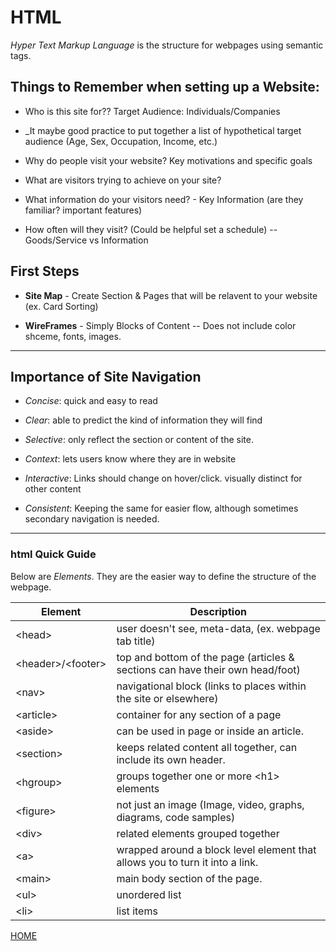 # HTML
_Hyper Text Markup Language_ is the structure for webpages using semantic tags.

## Things to Remember when setting up a Website: 

- Who is this site for??  Target Audience: Individuals/Companies

 - _It maybe good practice to put together a list of hypothetical target audience (Age, Sex, Occupation, Income, etc.)

- Why do people visit your website? Key motivations and specific goals

- What are visitors trying to achieve on your site?

- What information do your visitors need? - Key Information (are they familiar? important features)

- How often will they visit? (Could be helpful set a schedule) -- Goods/Service vs Information


## First Steps

- **Site Map** - Create Section & Pages that will be relavent to your website (ex. Card Sorting)

- **WireFrames** - Simply Blocks of Content -- Does not include color shceme, fonts, images. 

---

## Importance of Site Navigation

- _Concise_: quick and easy to read

- _Clear_: able to predict the kind of information they will find

- _Selective_: only reflect the section or content of the site.

- _Context_: lets users know where they are in website

- _Interactive_: Links should change on hover/click. visually distinct for other content

- _Consistent_: Keeping the same for easier flow, although sometimes secondary navigation is needed. 

---

### html Quick Guide
Below are _Elements_.  They are the easier way to define the structure of the webpage.

Element | Description
------- | -----------
\<head> | user doesn't see, meta-data,  (ex. webpage tab title)
\<header>/\<footer> | top and bottom of the page (articles & sections can have their own head/foot)
\<nav> | navigational block (links to places within the site or elsewhere)
\<article> | container for any section of a page
\<aside> | can be used in page or inside an article.
\<section> | keeps related content all together, can include its own header. 
\<hgroup> | groups together one or more \<h1> elements
\<figure><figcaption> | not just an image (Image, video, graphs, diagrams, code samples)
\<div> | related elements grouped together
\<a> | wrapped around a block level element that allows you to turn it into a link.
\<main> | main body section of the page.
\<ul> | unordered list
\<li> | list items

[HOME](https://cassandraortiz.github.io/learning-journal/)
